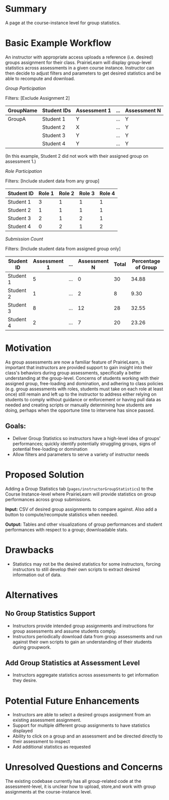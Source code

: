 # Summary
A page at the course-instance level for group statistics. 

# Basic Example Workflow
An instructor with appropriate access uploads a reference (i.e. desired) groups assignment for their class. PrairieLearn will display group-level statistics across assessments in a given course instance. Instructor can then decide to adjust filters and parameters to get desired statistics and be able to recompute and download. 

*Group Participation* 

Filters: [Exclude Assignment 2]

| GroupName | Student IDs | Assessment 1 | ... | Assessment N|
|-----------|-------------|--------------|-----|-------------|
| GroupA    | Student 1   |      Y       | ... |      Y      |
|           | Student 2   |      X       | ... |      Y      |
|           | Student 3   |      Y       | ... |      Y      |
|           | Student 4   |      Y       | ... |      Y      |

(In this example, Student 2 did not work with their assigned group on assessment 1.)

*Role Participation*

Filters: [Include student data from any group]

| Student ID | Role 1 | Role 2 | Role 3 | Role 4 |
|------------|--------|--------|--------|--------|
| Student 1  |    3   |   1    |   1    |   1    |
| Student 2  |    1   |   1    |   1    |   1    |
| Student 3  |    2   |   1    |   2    |   1    |
| Student 4  |    0   |   2    |   1    |   2    |

*Submission Count* 

Filters: [Include student data from assigned group only]

| Student ID | Assessment 1 | ... | Assessment N | Total | Percentage of Group |
|------------|--------------|-----|--------------|-------|---------------------|
| Student 1  |      5       | ... |      0       |  30   |        34.88        |
| Student 2  |      1       | ... |      2       |   8   |         9.30        |
| Student 3  |      8       | ... |     12       |  28   |        32.55        |
| Student 4  |      2       | ... |      7       |  20   |        23.26        |


# Motivation
As group assessments are now a familiar feature of PrairieLearn, is important that instructors are provided support to gain insight into their class's behaviors during group assessments, specifically a better understanding at the group-level. Concerns of students working with their assigned group, free-loading and domination, and adhering to class policies (e.g. group assessments with roles, students must take on each role at least once) still remain and left up to the instructor to address either relying on students to comply without guidance or enforcement or having pull data as needed and creating scripts or manually determining how students are doing, perhaps when the opportune time to intervene has since passed.  

## Goals: 
* Deliver Group Statistics so instructors have a high-level idea of groups' performances; quickly identify potentially struggling groups, signs of potential free-loading or domination
* Allow filters and parameters to serve a variety of instructor needs

# Proposed Solution
Adding a Group Statistics tab (```pages/instructorGroupStatistics```) to the Course Instance-level where PrairieLearn will provide statistics on group performances across group submissions. 

**Input:** CSV of desired group assignments to compare against. 
Also add a button to compute/recompute statistics when needed. 

**Output:** Tables and other visualizations of group performances and student performances with respect to a group; downloadable stats.


# Drawbacks
* Statistics may not be the desired statistics for some instructors, forcing instructors to still develop their own scripts to extract desired information out of data.

# Alternatives

## No Group Statistics Support
* Instructors provide intended group assignments and instructions for group assessments and assume students comply.
* Instructors periodically download data from group assessments and run against their own scripts to gain an understanding of their students during groupwork.

## Add Group Statistics at Assessment Level
* Instructors aggregate statistics across assessments to get information they desire.

# Potential Future Enhancements
* Instructors are able to select a desired groups assignment from an existing assessment assignment.
* Support for multiple different group assignments to have statistics displayed
* Ability to click on a group and an assessment and be directed directly to their assessment to inspect
* Add additional statistics as requested


# Unresolved Questions and Concerns
The existing codebase currently has all group-related code at the assessment-level, it is unclear how to upload, store,and work with group assignments at the course-instance level.
